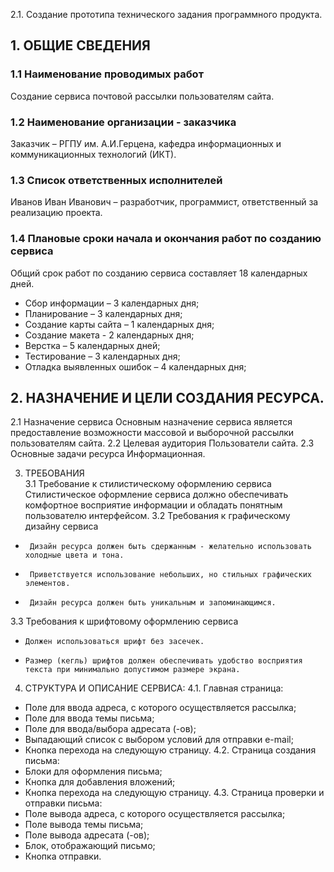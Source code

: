 
2.1. Создание прототипа технического задания программного продукта. 

## 1. ОБЩИЕ СВЕДЕНИЯ

### 1.1 Наименование проводимых работ
Создание сервиса почтовой рассылки пользователям сайта.
### 1.2 Наименование организации - заказчика
Заказчик – РГПУ им. А.И.Герцена, кафедра информационных и коммуникационных технологий (ИКТ).
### 1.3 Список ответственных исполнителей
Иванов Иван Иванович – разработчик, программист, ответственный за реализацию проекта.
### 1.4 Плановые сроки начала и окончания работ по созданию сервиса
Общий срок работ по созданию сервиса составляет 18 календарных дней.
*	Сбор информации – 3 календарных дня;
*	Планирование – 3 календарных дня;
  *	Создание карты сайта – 1 календарных дня;
  *	Создание макета - 2 календарных дня;
*	Верстка – 5 календарных дней;
*	Тестирование – 3 календарных дня;
*	Отладка выявленных ошибок – 4 календарных дня;
 
 
## 2. НАЗНАЧЕНИЕ И ЦЕЛИ СОЗДАНИЯ РЕСУРСА.
2.1 Назначение сервиса
Основным назначение сервиса является предоставление возможности массовой и выборочной рассылки пользователям сайта. 
 2.2 Целевая аудитория
Пользователи сайта.
 2.3 Основные задачи ресурса
Информационная.

 
3. ТРЕБОВАНИЯ    
3.1 Требование к стилистическому оформлению сервиса
Стилистическое оформление сервиса должно обеспечивать комфортное восприятие информации и обладать понятным пользователю интерфейсом. 
 3.2 Требования к графическому дизайну сервиса
*      Дизайн ресурса должен быть сдержанным - желательно использовать холодные цвета и тона.
*      Приветствуется использование небольших, но стильных графических элементов.
*      Дизайн ресурса должен быть уникальным и запоминающимся.
3.3 Требования к шрифтовому оформлению сервиса
*     Должен использоваться шрифт без засечек.
*     Размер (кегль) шрифтов должен обеспечивать удобство восприятия текста при минимально допустимом размере экрана.
 
 
4. СТРУКТУРА И ОПИСАНИЕ СЕРВИСА:
4.1. Главная страница:
*	Поле для ввода адреса, с которого осуществляется рассылка;
*	Поле для ввода темы письма;
*	Поле для ввода/выбора адресата (-ов);
*	Выпадающий список с выбором условий для отправки e-mail;
*	Кнопка перехода на следующую страницу.
4.2. Страница создания письма:
*	Блоки для оформления письма;
*	Кнопка для добавления вложений;
*	Кнопка перехода на следующую страницу.
4.3. Страница проверки и отправки письма:
*	Поле вывода адреса, с которого осуществляется рассылка;
*	Поле вывода темы письма;
*	Поле вывода адресата (-ов);
*	Блок, отображающий письмо;
*	Кнопка отправки.
